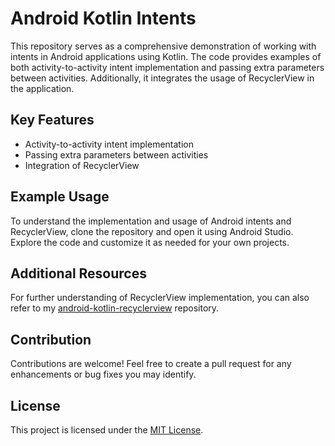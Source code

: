 # Android Kotlin Intents

This repository serves as a comprehensive demonstration of working with intents in Android applications using Kotlin. The code provides examples of both activity-to-activity intent implementation and passing extra parameters between activities. Additionally, it integrates the usage of RecyclerView in the application.

## Key Features

- Activity-to-activity intent implementation
- Passing extra parameters between activities
- Integration of RecyclerView

## Example Usage

To understand the implementation and usage of Android intents and RecyclerView, clone the repository and open it using Android Studio. Explore the code and customize it as needed for your own projects.

## Additional Resources

For further understanding of RecyclerView implementation, you can also refer to my [android-kotlin-recyclerview](https://github.com/dalemncy/android-kotlin-recyclerview) repository.

## Contribution

Contributions are welcome! Feel free to create a pull request for any enhancements or bug fixes you may identify.

## License

This project is licensed under the [MIT License](https://opensource.org/licenses/MIT).
